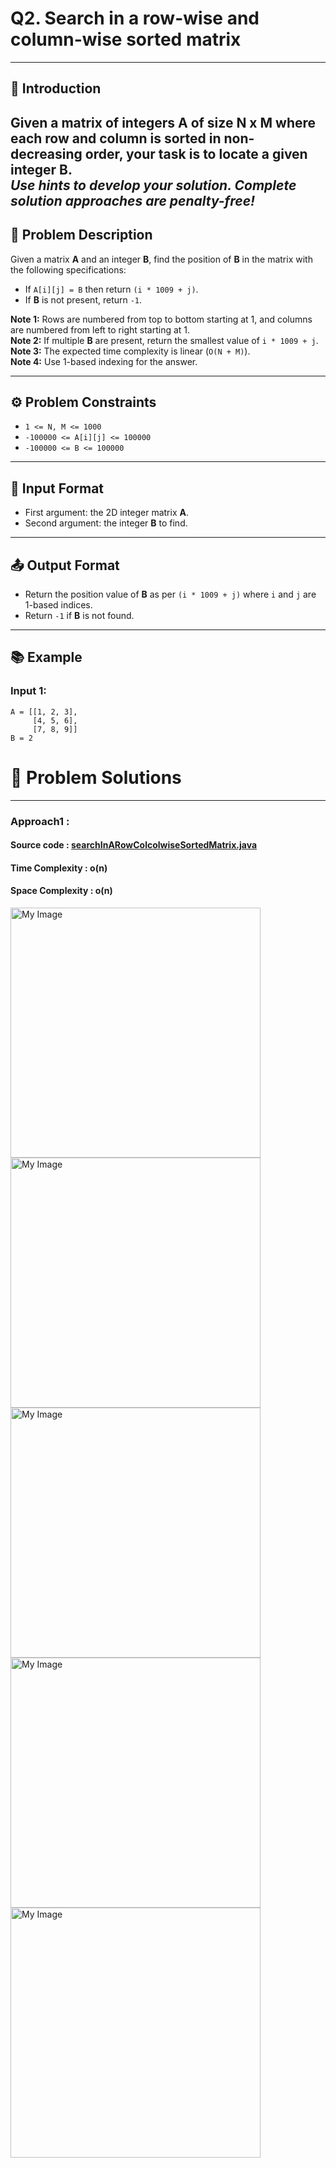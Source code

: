 # Q2. Search in a row-wise and column-wise sorted matrix
---
## 🚀 Introduction
Given a matrix of integers **A** of size **N x M** where each row and column is sorted in non-decreasing order, your task is to locate a given integer **B**.  
_Use hints to develop your solution. Complete solution approaches are penalty-free!_
---
## 📝 Problem Description
Given a matrix **A** and an integer **B**, find the position of **B** in the matrix with the following specifications:  
- If `A[i][j] = B` then return `(i * 1009 + j)`.  
- If **B** is not present, return `-1`.  

**Note 1:** Rows are numbered from top to bottom starting at 1, and columns are numbered from left to right starting at 1.  
**Note 2:** If multiple **B** are present, return the smallest value of `i * 1009 + j`.  
**Note 3:** The expected time complexity is linear (`O(N + M)`).  
**Note 4:** Use 1-based indexing for the answer.

---

## ⚙️ Problem Constraints
- `1 <= N, M <= 1000`
- `-100000 <= A[i][j] <= 100000`
- `-100000 <= B <= 100000`

---

## 📝 Input Format
- First argument: the 2D integer matrix **A**.
- Second argument: the integer **B** to find.

---

## 📤 Output Format
- Return the position value of **B** as per `(i * 1009 + j)` where `i` and `j` are 1-based indices.
- Return `-1` if **B** is not found.

---

## 📚 Example
### Input 1:
```plaintext
A = [[1, 2, 3],
     [4, 5, 6],
     [7, 8, 9]]
B = 2
```
# 📝 Problem Solutions
---
### Approach1 : 
#### Source code : [searchInARowColcolwiseSortedMatrix.java](../src/spiralOrderMatrix2/searchInARowColcolwiseSortedMatrix.java)
#### Time Complexity : o(n)
#### Space Complexity : o(n)

 <img src="../images/searchInARowColcolwiseSortedMatrix/step1.jpg" alt="My Image" width="400" /> 
 <img src="../images/searchInARowColcolwiseSortedMatrix/step2.jpg" alt="My Image" width="400" /> 
 <img src="../images/searchInARowColcolwiseSortedMatrix/step3.jpg" alt="My Image" width="400" /> 
 <img src="../images/searchInARowColcolwiseSortedMatrix/step4.jpg" alt="My Image" width="400" /> 
 <img src="../images/searchInARowColcolwiseSortedMatrix/step5.jpg" alt="My Image" width="400" /> 



